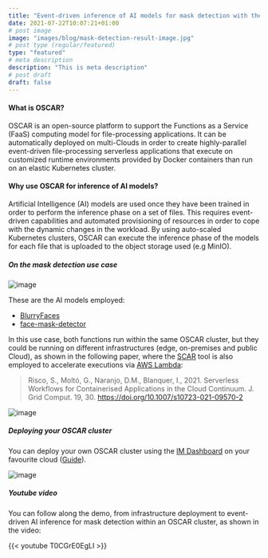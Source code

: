 ```yaml
---
title: "Event-driven inference of AI models for mask detection with the OSCAR serverless platform"
date: 2021-07-22T10:07:21+01:00
# post image
image: "images/blog/mask-detection-result-image.jpg"
# post type (regular/featured)
type: "featured"
# meta description
description: "This is meta description"
# post draft
draft: false
---
```



#### What is OSCAR?

OSCAR is an open-source platform to support the Functions as a Service (FaaS) computing model for file-processing applications. It can be automatically deployed on multi-Clouds in order to create highly-parallel event-driven file-processing serverless applications that execute on customized runtime environments provided by Docker containers than run on an elastic Kubernetes cluster.

#### Why use OSCAR for inference of AI models?

Artificial Intelligence (AI) models are used once they have been trained in order to perform the inference phase on a set of files. This requires event-driven capabilities and automated provisioning of resources in order to cope with the dynamic changes in the workload. By using auto-scaled Kubernetes clusters, OSCAR can execute the inference phase of the models for each file that is uploaded to the object storage used (e.g MinIO). 

#####  On the mask detection use case

![image](../../images/blog/mask-detection-problem-statement.png)

These are the AI models employed:

* [BlurryFaces](https://github.com/asmaamirkhan/BlurryFaces)
* [face-mask-detector](https://github.com/adityap27/face-mask-detector)

In this use case, both functions run within the same OSCAR cluster, but they could be running on different infrastructures (edge, on-premises and public Cloud), as shown in the following paper, where the [SCAR](https://github.com/grycap/scar) tool is also employed to accelerate executions via [AWS Lambda](https://aws.amazon.com/lambda):

> Risco, S., Moltó, G., Naranjo, D.M., Blanquer, I., 2021. Serverless Workflows for Containerised Applications in the Cloud Continuum. J. Grid Comput. 19, 30. https://doi.org/10.1007/s10723-021-09570-2

![image](../../images/blog/hybrid-workflow.png)


##### Deploying your OSCAR cluster

You can deploy your own OSCAR cluster using the [IM Dashboard](https://appsgrycap.i3m.upv.es:31443/im-dashboard/?filter=OSCAR) on your favourite cloud ([Guide](https://grycap.github.io/oscar/deploy-im-dashboard.html)).

![image](../../images/blog/mask-detection-im-dashboard.png)



##### Youtube video

You can follow along the demo, from infrastructure deployment to event-driven AI inference for mask detection within an OSCAR cluster, as shown in the video:

{{< youtube T0CGrE0EgLI >}}

